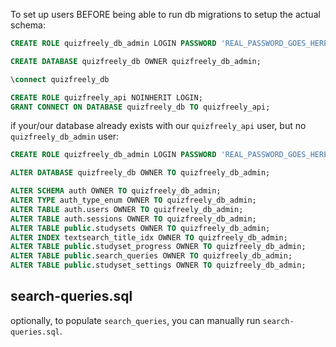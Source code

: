To set up users BEFORE being able to run db migrations to setup the actual schema:
```sql
CREATE ROLE quizfreely_db_admin LOGIN PASSWORD 'REAL_PASSWORD_GOES_HERE';

CREATE DATABASE quizfreely_db OWNER quizfreely_db_admin;

\connect quizfreely_db

CREATE ROLE quizfreely_api NOINHERIT LOGIN;
GRANT CONNECT ON DATABASE quizfreely_db TO quizfreely_api;
```

if your/our database already exists with our `quizfreely_api` user, but no `quizfreely_db_admin` user:
```sql
CREATE ROLE quizfreely_db_admin LOGIN PASSWORD 'REAL_PASSWORD_GOES_HERE';

ALTER DATABASE quizfreely_db OWNER TO quizfreely_db_admin;

ALTER SCHEMA auth OWNER TO quizfreely_db_admin;
ALTER TYPE auth_type_enum OWNER TO quizfreely_db_admin;
ALTER TABLE auth.users OWNER TO quizfreely_db_admin;
ALTER TABLE auth.sessions OWNER TO quizfreely_db_admin;
ALTER TABLE public.studysets OWNER TO quizfreely_db_admin;
ALTER INDEX textsearch_title_idx OWNER TO quizfreely_db_admin;
ALTER TABLE public.studyset_progress OWNER TO quizfreely_db_admin;
ALTER TABLE public.search_queries OWNER TO quizfreely_db_admin;
ALTER TABLE public.studyset_settings OWNER TO quizfreely_db_admin;
```

## search-queries.sql

optionally, to populate `search_queries`, you can manually run `search-queries.sql`.
